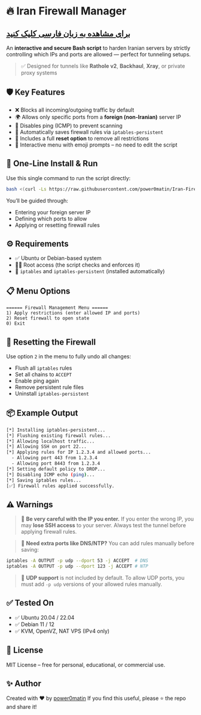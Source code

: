 # 🔥 Iran Firewall Manager
## [برای مشاهده به زبان فارسی کلیک کنید](README.fa.md)

An **interactive and secure Bash script** to harden Iranian servers by strictly controlling which IPs and ports are allowed — perfect for tunneling setups.

> ✅ Designed for tunnels like **Rathole v2**, **Backhaul**, **Xray**, or private proxy systems


## 🛡️ Key Features

- ❌ Blocks all incoming/outgoing traffic by default
- 🌍 Allows only specific ports from a **foreign (non-Iranian)** server IP
- 🔕 Disables ping (ICMP) to prevent scanning
- 💾 Automatically saves firewall rules via `iptables-persistent`
- 🔁 Includes a full **reset option** to remove all restrictions
- 📱 Interactive menu with emoji prompts – no need to edit the script


## 🚀 One-Line Install & Run

Use this single command to run the script directly:

```bash
bash <(curl -Ls https://raw.githubusercontent.com/power0matin/Iran-Firewall-Manager/main/firewall-manager.sh)
````

You’ll be guided through:

* Entering your foreign server IP
* Defining which ports to allow
* Applying or resetting firewall rules


## ⚙️ Requirements

* ✅ Ubuntu or Debian-based system
* 🧑‍💻 Root access (the script checks and enforces it)
* 🧩 `iptables` and `iptables-persistent` (installed automatically)


## 📋 Menu Options

```
====== Firewall Management Menu ======
1) Apply restrictions (enter allowed IP and ports)
2) Reset firewall to open state
0) Exit
```


## 🔄 Resetting the Firewall

Use option `2` in the menu to fully undo all changes:

* Flush all `iptables` rules
* Set all chains to `ACCEPT`
* Enable ping again
* Remove persistent rule files
* Uninstall `iptables-persistent`


## 📦 Example Output

```bash
[*] Installing iptables-persistent...
[*] Flushing existing firewall rules...
[*] Allowing localhost traffic...
[*] Allowing SSH on port 22...
[*] Applying rules for IP 1.2.3.4 and allowed ports...
  - Allowing port 443 from 1.2.3.4
  - Allowing port 8443 from 1.2.3.4
[*] Setting default policy to DROP...
[*] Disabling ICMP echo (ping)...
[*] Saving iptables rules...
[✅] Firewall rules applied successfully.
```


## ⚠️ Warnings

> 🛑 **Be very careful with the IP you enter.**
> If you enter the wrong IP, you may **lose SSH access** to your server. Always test the tunnel before applying firewall rules.

> 🧠 **Need extra ports like DNS/NTP?**
> You can add rules manually before saving:

```bash
iptables -A OUTPUT -p udp --dport 53 -j ACCEPT  # DNS
iptables -A OUTPUT -p udp --dport 123 -j ACCEPT # NTP
```

> 📡 **UDP support** is not included by default. To allow UDP ports, you must add `-p udp` versions of your allowed rules manually.


## ✅ Tested On

* ✅ Ubuntu 20.04 / 22.04
* ✅ Debian 11 / 12
* ✅ KVM, OpenVZ, NAT VPS (IPv4 only)


## 📄 License

MIT License – free for personal, educational, or commercial use.


## ✨ Author

Created with ❤️ by [power0matin](https://github.com/power0matin)
If you find this useful, please ⭐ the repo and share it!
